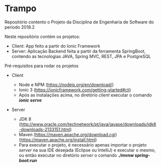 # Trampo

Repositório contento o Projeto da Disciplina de Engenharia de Software do período 2018.2

Neste repositório contém os projetos:

- Client: App feito a partir do Ionic Framework
- Server: Aplicação Backend feita a partir da ferramenta SpringBoot, contendo as tecnologias JAVA, Spring MVC, REST, JPA e PostgreSQL

Pré-requisitos para rodar os projetos

- Client
  * Node e NPM (https://nodejs.org/en/download/)
  * Ionic 3 (https://ionicframework.com/getting-started#cli)
  * Após as instalações acima, no diretório *client* executar o comando **_ionic serve_**
  
- Server
  * JDK 8 (http://www.oracle.com/technetwork/pt/java/javase/downloads/jdk8-downloads-2133151.html)
  * Maven (https://maven.apache.org/download.cgi) (https://maven.apache.org/install.html)
  * Para executar o projeto, é necessário apenas importar o projeto _server_ na sua IDE desejada (Eclipse ou IntelliJ) e executar o mesmo, ou então executar no diretório _server_ o comando **_./mvnw spring-boot:run_**
